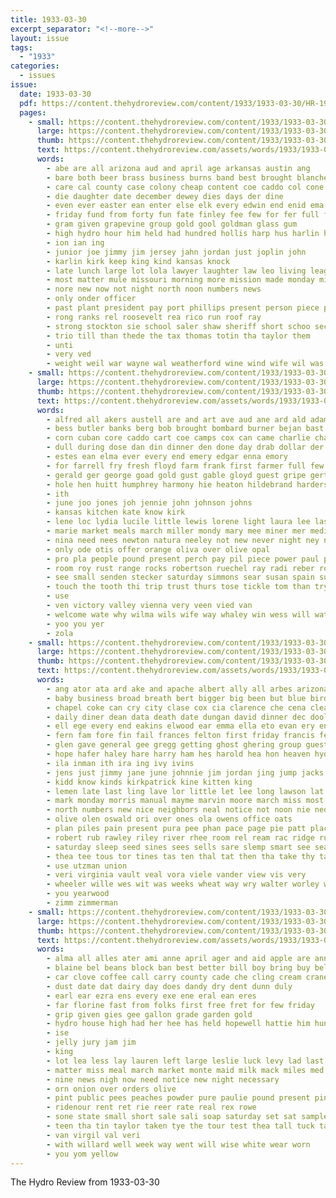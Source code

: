 ```yaml
---
title: 1933-03-30
excerpt_separator: "<!--more-->"
layout: issue
tags:
  - "1933"
categories:
  - issues
issue:
  date: 1933-03-30
  pdf: https://content.thehydroreview.com/content/1933/1933-03-30/HR-1933-03-30.pdf
  pages:
    - small: https://content.thehydroreview.com/content/1933/1933-03-30/small/HR-1933-03-30-01.jpg
      large: https://content.thehydroreview.com/content/1933/1933-03-30/large/HR-1933-03-30-01.jpg
      thumb: https://content.thehydroreview.com/content/1933/1933-03-30/thumbnails/HR-1933-03-30-01.jpg
      text: https://content.thehydroreview.com/assets/words/1933/1933-03-30/HR-1933-03-30-01.txt
      words:
        - abe are all arizona aud and april age arkansas austin ang
        - bare both beer brass business burns band best brought blanche biery buyers bands brief bank bill but bear bary better been board
        - care cal county case colony cheap content coe caddo col cone city change cost canis crail con class cormack
        - die daughter date december dewey dies days der dine
        - even ever easter ean enter else elk every edwin end enid ema eld eig
        - friday fund from forty fun fate finley fee few for fer full first franko frost
        - gram given grapevine group gold gool goldman glass gum
        - high hydro hour him held had hundred hollis harp hus harlin heard has
        - ion ian ing
        - junior joe jimmy jim jersey jahn jordan just joplin john
        - karlin kirk keep king kind kansas knock
        - late lunch large lot lola lawyer laughter law leo living league lambert laws last
        - most matter mule missouri morning more mission made monday mis many mount march might miller miss mohn may man men mark manner mise
        - nore new now not night north noon numbers news
        - only onder officer
        - past plant president pay port phillips present person piece por preve
        - rong ranks rel roosevelt rea rico run roof ray
        - strong stockton sie school saler shaw sheriff short schoo second store saturday state stave states side sale sork see
        - trio till than thede the tax thomas totin tha taylor them
        - unti
        - very ved
        - weight weil war wayne wal weatherford wine wind wife wil was williams will while well won wiles weeks wells wilson week with work
    - small: https://content.thehydroreview.com/content/1933/1933-03-30/small/HR-1933-03-30-02.jpg
      large: https://content.thehydroreview.com/content/1933/1933-03-30/large/HR-1933-03-30-02.jpg
      thumb: https://content.thehydroreview.com/content/1933/1933-03-30/thumbnails/HR-1933-03-30-02.jpg
      text: https://content.thehydroreview.com/assets/words/1933/1933-03-30/HR-1933-03-30-02.txt
      words:
        - alfred all akers austell are and art ave aud ane ard ald adams ando ask able amos allie anon annie
        - bess butler banks berg bob brought bombard burner bejan bast bot but bee bey burgman bonds bankers best baby barr been bond bill baake both beans bradley bertha benscoter business bulk boys bera buy bia blue
        - corn cuban core caddo cart coe camps cox can came charlie chance come college custer clas congress crail cora church caller city cook clark cover cope company clear
        - dull during dose dan din dinner den done day drab dollar der dailey deal daughter dewey
        - estes ean elma ever every end emery edgar enna emory
        - for farrell fry fresh floyd farm frank first farmer full few face far fewer fain farms fun finger friday frys from files fleeman
        - gerald ger george goad gold gust gable gloyd guest gripe gertrude galeana grover good goodson
        - hole hen huitt humphrey harmony hie heaton hildebrand harders house hinton hing had hume hope high hoard hopewell hazel hydro herrera her hould hon herndon harder home hammer
        - ith
        - june joo jones joh jennie john johnson johns
        - kansas kitchen kate know kirk
        - lene loc lydia lucile little lewis lorene light laura lee last look latter lucian lore lasswell locks lingle leonard let law lor loma lat lucille
        - marie market meals march miller mondy mary mee miner mer medic maud miss much mex med may monday mis mast many mound money mor monarch made mans mathos monte mania mil
        - nina need nees newton natura neeley not new never night ney nao
        - only ode otis offer orange oliva over olive opal
        - pro pla people pound present perch pay pil piece power paul patterson pigg pitzer pepper pin pork pun pain payne peko per
        - room roy rust range rocks robertson ruechel ray radi reber roof rey rot raymond rowlan remar ross
        - see small senden stecker saturday simmons sear susan spain sup sterne she stock strong service spring save soap slagell sister side sal stove sese sion sean stand show supper sky sam sun standard sie sugar say sunday short sway sunda store such stambaugh sund
        - touch the tooth thi trip trust thurs tose tickle tom than try track tao tanks tea them triplett thing towns thomas tucker teat then test
        - use
        - ven victory valley vienna very veen vied van
        - welcome wate why wilma wils wife way whaley win wess will water wilson with wall window was writer walker west weatherford wave willing while woo well worley watson worn wees week
        - yoo you yer
        - zola
    - small: https://content.thehydroreview.com/content/1933/1933-03-30/small/HR-1933-03-30-03.jpg
      large: https://content.thehydroreview.com/content/1933/1933-03-30/large/HR-1933-03-30-03.jpg
      thumb: https://content.thehydroreview.com/content/1933/1933-03-30/thumbnails/HR-1933-03-30-03.jpg
      text: https://content.thehydroreview.com/assets/words/1933/1933-03-30/HR-1933-03-30-03.txt
      words:
        - ang ator ata ard ake and apache albert ally all arbes arizona april andy are arlington ast alva arts ater aid aud ano army alert
        - baby business broad breath bert bigger big been but blue bird brook batty boston bartgis bottle ballew bulger bout back buy bill basket breeding beh book bickell boys best bank better bear bin beason beck both bove
        - chapel coke can cry city clase cox cia clarence che cena clea chair crawford church catt chi coen cee chee class compo cece came cant cartwright courage clinton clas cully copes coe crosswhite colt carl callin creek corn come charm
        - daily diner dean data death date dungan david dinner dec dooley day deal dash desire deo deep does dove dees ded
        - ell ege every end eakins elwood ear emma ella eto evan ery ene egar ent even emerson egy ewell eames early evans entz east else eon ever enter ean
        - fern fam fore fin fail frances felton first friday francis feast for fee felt fred fossett fine flansburg fong free forth from few floor fife
        - glen gave general gee gregg getting ghost ghering group guest grade glendale given glee good george
        - hope hafer haley hare harry ham hes harold hea hon heaven hydro homes hen hater home henry has hand hinton hei hot hopes her held hum hopewell harm how head han heard horn had house hey har high hughes harding hop heart hom
        - ila inman ith ira ing ivy ivins
        - jens just jimmy jane june johnnie jim jordan jing jump jacks john jules
        - kidd know kinds kirkpatrick kine kitten king
        - lemen late last ling lave lor little let lee long lawson lat lal lewis lynn league lar loe live lena lasley leon like lyle lou lynas lak
        - mark monday morris manual mayme marvin moore march miss most mercer master moa morn miele moo mound might murray milk main mile mol man mis much moses men made morning miles mith maxie melba mete
        - north numbers new nice neighbors neal notice not noon nie ned now nan nate night news nims nadine noel nees nestor naman neumeyer
        - olive olen oswald ori over ones ola owens office oats
        - plan piles pain present pura pee phan pace page pie patt place pearson poe prom pot pillows pet pay pope part pleasant public porter pent paper person paul pel pote piano
        - robert rub rawley riley river rhee room rel ream rac ridge ruth rew res rae route raley ross ray rossel rowand richards real rand rano roll rael reading ree raine ranke ret
        - saturday sleep seed sines sees sells sare slemp smart see sean sites shipp sale south slight syms shone sunday smith sunny salers smally sutton sic service soo stange stary sung swift sina seath star son sata sion study sister send sour sing second she severe sam shorty sat senay stand school sales solo sei stockton season session schol sul sara sad said steward stata
        - thea tee tous tor tines tas ten thal tat then tha take thy tae teen teacher toi thi thing trey turley the taye them try thelma top thomas tow tell tene
        - use utzman union
        - veri virginia vault veal vora viele vander view vis very
        - wheeler wille wes wit was weeks wheat way wry walter worley whale walk will ware wil wilma well wells west why week withee woodman with weatherford work wave wait water wish want watson wayne
        - you yearwood
        - zimm zimmerman
    - small: https://content.thehydroreview.com/content/1933/1933-03-30/small/HR-1933-03-30-04.jpg
      large: https://content.thehydroreview.com/content/1933/1933-03-30/large/HR-1933-03-30-04.jpg
      thumb: https://content.thehydroreview.com/content/1933/1933-03-30/thumbnails/HR-1933-03-30-04.jpg
      text: https://content.thehydroreview.com/assets/words/1933/1933-03-30/HR-1933-03-30-04.txt
      words:
        - alma all alles ater ami anne april ager and aid apple are ann
        - blaine bel beans block ban best better bill boy bring buy below bane ber bride benscoter both bars bulls butter big balls
        - car clove coffee call carry county cade che cling cream crane con camp can canes cai close cam cane corn cash cheese court covington
        - dust date dat dairy day does dandy dry dent dunn duly
        - earl ear ezra ens every exe ene eral ean eres
        - far florine fast from folks first free fret for few friday
        - grip given gies gee gallon grade garden gold
        - hydro house high had her hee has held hopewell hattie him hunter hope hae howard hud
        - ise
        - jelly jury jam jim
        - king
        - lot lea less lay lauren left large leslie luck levy lad last land leaf los leno long line laundry lard
        - matter miss meal march market monte maid milk mack miles med mise marriage malan man more must mat maxwell moles
        - nine news nigh now need notice new night necessary
        - orn onion over orders olive
        - pint public pees peaches powder pure paulie pound present pin pork pounds pump place pope per pears
        - ridenour rent ret rie reer rate real rex rowe
        - sone state small short sale sali soap saturday set sat samples sugar sinclair she said seed sunday sia sell stas store sud shoulders smith shoe school sal son size shane shaw sala sunny sweet shed
        - teen tha tin taylor taken tye the tour test thea tall tuck tan teacher trial tony
        - van virgil val veri
        - with willard well week way went will wise white wear worn
        - you yom yellow
---
```


The Hydro Review from 1933-03-30

<!--more-->

